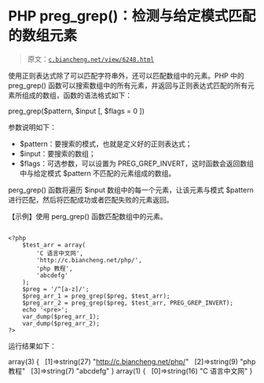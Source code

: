 # PHP preg_grep()：检测与给定模式匹配的数组元素

> 原文：[`c.biancheng.net/view/6248.html`](http://c.biancheng.net/view/6248.html)

使用正则表达式除了可以匹配字符串外，还可以匹配数组中的元素。PHP 中的 preg_grep() 函数可以搜索数组中的所有元素，并返回与正则表达式匹配的所有元素所组成的数组，函数的语法格式如下：

preg_grep($pattern, $input [, $flags = 0 ])

参数说明如下：

*   $pattern：要搜索的模式，也就是定义好的正则表达式；
*   $input：要搜索的数组；
*   $flags：可选参数，可以设置为 PREG_GREP_INVERT，这时函数会返回数组中与给定模式 $pattern 不匹配的元素组成的数组。

perg_grep() 函数将遍历 $input 数组中的每一个元素，让该元素与模式 $pattern 进行匹配，然后将匹配成功或者匹配失败的元素返回。

【示例】使用 perg_grep() 函数匹配数组中的元素。

```

<?php
    $test_arr = array(
        'C 语言中文网',
        'http://c.biancheng.net/php/',
        'php 教程',
        'abcdefg'
    );
    $preg = '/^[a-z]/';
    $preg_arr_1 = preg_grep($preg, $test_arr);
    $preg_arr_2 = preg_grep($preg, $test_arr, PREG_GREP_INVERT);
    echo '<pre>';
    var_dump($preg_arr_1);
    var_dump($preg_arr_2);
?>
```

运行结果如下：

array(3) {
  [1]=>string(27) "http://c.biancheng.net/php/"
  [2]=>string(9) "php 教程"
  [3]=>string(7) "abcdefg"
}
array(1) {
  [0]=>string(16) "C 语言中文网"
}